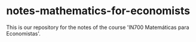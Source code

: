 # notes-mathematics-for-economists
This is our repository for the notes of the course 'IN700 Matemáticas para Economistas'. 
